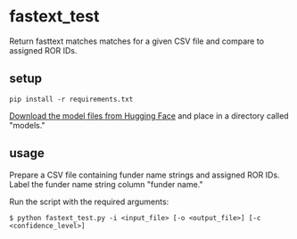 # fastext_test
Return fasttext matches matches for a given CSV file and compare to assigned ROR IDs.

## setup
````
pip install -r requirements.txt
````
[Download the model files from Hugging Face](https://huggingface.co/poodledude/ror-predictor/tree/main) and place in a directory called  "models."

## usage
Prepare a CSV file containing funder name strings and assigned ROR IDs. Label the funder name string column "funder name."

Run the script with the required arguments:
````
$ python fastext_test.py -i <input_file> [-o <output_file>] [-c <confidence_level>]
````
